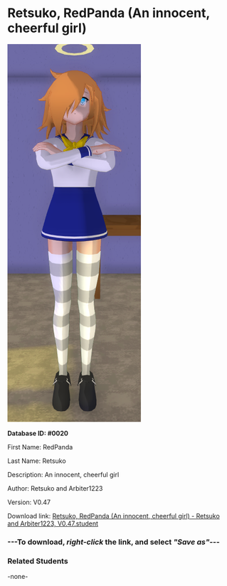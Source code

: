 # Retsuko, RedPanda (An innocent, cheerful girl)

<img src="../../Files/Images/Retsuko, RedPanda (An innocent, cheerful girl).png" title="Retsuko, RedPanda (An innocent, cheerful girl) - Retsuko and Arbiter1223, V0.47">

**Database ID: #0020**

First Name: RedPanda

Last Name: Retsuko

Description: An innocent, cheerful girl

Author: Retsuko and Arbiter1223

Version: V0.47

Download link: <a href="https://raw.githubusercontent.com/Arbiter1223/Daigaku-Gurashi-Custom-Students/master/Files/Student%20Files/Retsuko%2C%20RedPanda%20(An%20innocent%2C%20cheerful%20girl)%20-%20Retsuko%20and%20Arbiter1223%2C%20V0.47.student">Retsuko, RedPanda (An innocent, cheerful girl) - Retsuko and Arbiter1223, V0.47.student</a>

### ---**To download, _right-click_ the link, and select _"Save as"_**---

### Related Students

-none-
